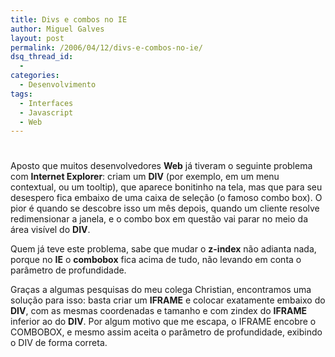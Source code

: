 ```yaml
---
title: Divs e combos no IE
author: Miguel Galves
layout: post
permalink: /2006/04/12/divs-e-combos-no-ie/
dsq_thread_id:
  - 
categories:
  - Desenvolvimento
tags:
  - Interfaces
  - Javascript
  - Web
---
```

# 

Aposto que muitos desenvolvedores **Web** já tiveram o seguinte problema com **Internet Explorer**: criam um **DIV** (por exemplo, em um menu contextual, ou um tooltip), que aparece bonitinho na tela, mas que para seu desespero fica embaixo de uma caixa de seleção (o famoso combo box). O pior é quando se descobre isso um mês depois, quando um cliente resolve redimensionar a janela, e o combo box em questão vai parar no meio da área visível do **DIV**.

Quem já teve este problema, sabe que mudar o **z-index** não adianta nada, porque no **IE** o **combobox** fica acima de tudo, não levando em conta o parâmetro de profundidade.

Graças a algumas pesquisas do meu colega Christian, encontramos uma solução para isso: basta criar um **IFRAME** e colocar exatamente embaixo do **DIV**, com as mesmas coordenadas e tamanho e com zindex do **IFRAME** inferior ao do **DIV**. Por algum motivo que me escapa, o IFRAME encobre o COMBOBOX, e mesmo assim aceita o parâmetro de profundidade, exibindo o DIV de forma correta.